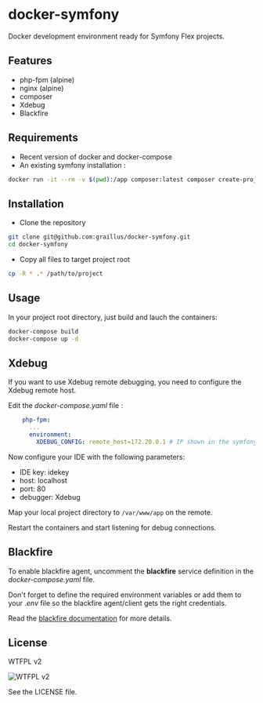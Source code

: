 docker-symfony
==============

Docker development environment ready for Symfony Flex projects.

## Features

- php-fpm (alpine)
- nginx (alpine)
- composer
- Xdebug
- Blackfire

## Requirements

- Recent version of docker and docker-compose 
- An existing symfony installation :
```sh
docker run -it --rm -v $(pwd):/app composer:latest composer create-project symfony/skeleton .
```

## Installation

- Clone the repository
```sh
git clone git@github.com:graillus/docker-symfony.git
cd docker-symfony
```

- Copy all files to target project root
```sh
cp -R * .* /path/to/project
```

## Usage

In your project root directory, just build and lauch the containers:
```sh
docker-compose build
docker-compose up -d
```

## Xdebug

If you want to use Xdebug remote debugging, you need to configure the Xdebug remote host.

Edit the _docker-compose.yaml_ file :
```yaml
    php-fpm:
      ...
      environment:
        XDEBUG_CONFIG: remote_host=172.20.0.1 # IP shown in the symfony profiler
```

Now configure your IDE with the following parameters:
- IDE key: idekey
- host: localhost
- port: 80
- debugger: Xdebug

Map your local project directory to `/var/www/app` on the remote.

Restart the containers and start listening for debug connections.

## Blackfire

To enable blackfire agent, uncomment the **blackfire** service definition in the _docker-compose.yaml_ file.

Don't forget to define the required environment variables or add them to your _.env_ file so the blackfire agent/client gets the right credentials.

Read the [blackfire documentation](https://blackfire.io/docs/integrations/docker) for more details.

## License

WTFPL v2

![WTFPL v2](http://www.wtfpl.net/wp-content/uploads/2012/12/wtfpl-badge-1.png)

See the LICENSE file.
